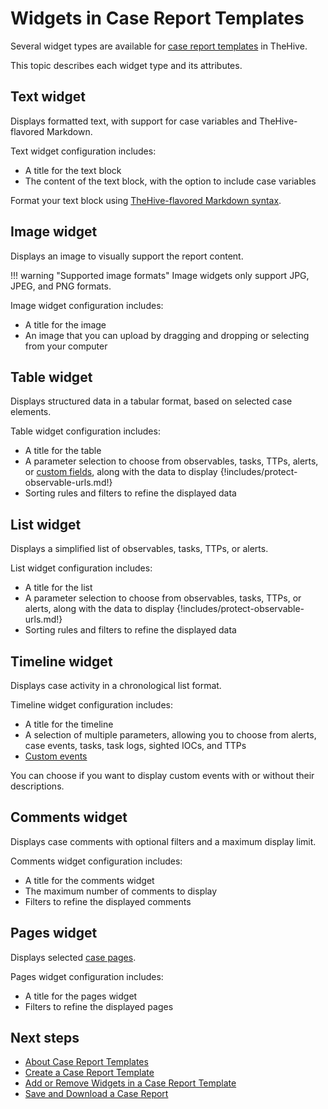 # Widgets in Case Report Templates

Several widget types are available for [case report templates](about-case-report-templates.md) in TheHive.

This topic describes each widget type and its attributes.

## Text widget

Displays formatted text, with support for case variables and TheHive-flavored Markdown.

Text widget configuration includes:

* A title for the text block
* The content of the text block, with the option to include case variables

Format your text block using [TheHive-flavored Markdown syntax](../../../../thehive-flavored-markdown.md).

## Image widget

Displays an image to visually support the report content.

!!! warning "Supported image formats"
    Image widgets only support JPG, JPEG, and PNG formats.

Image widget configuration includes:

* A title for the image
* An image that you can upload by dragging and dropping or selecting from your computer

## Table widget

Displays structured data in a tabular format, based on selected case elements.

Table widget configuration includes:

* A title for the table
* A parameter selection to choose from observables, tasks, TTPs, alerts, or [custom fields](../../../../../administration/custom-fields/about-custom-fields.md), along with the data to display
{!includes/protect-observable-urls.md!}
* Sorting rules and filters to refine the displayed data

## List widget

Displays a simplified list of observables, tasks, TTPs, or alerts.

List widget configuration includes:

* A title for the list
* A parameter selection to choose from observables, tasks, TTPs, or alerts, along with the data to display
{!includes/protect-observable-urls.md!}
* Sorting rules and filters to refine the displayed data

## Timeline widget

Displays case activity in a chronological list format.

Timeline widget configuration includes:

* A title for the timeline
* A selection of multiple parameters, allowing you to choose from alerts, case events, tasks, task logs, sighted IOCs, and TTPs
* [Custom events](../../../../analyst-corner/cases/cases-description/case-timelines/add-custom-event-timeline.md)  
<!-- md:version 5.5 --> You can choose if you want to display custom events with or without their descriptions.

## Comments widget

<!-- md:version 5.4 -->

Displays case comments with optional filters and a maximum display limit.

Comments widget configuration includes:

* A title for the comments widget
* The maximum number of comments to display
* Filters to refine the displayed comments

## Pages widget

<!-- md:version 5.4 -->

Displays selected [case pages](../../../../knowledge-base/about-knowledge-base.md).

Pages widget configuration includes:

* A title for the pages widget
* Filters to refine the displayed pages

<h2>Next steps</h2>

* [About Case Report Templates](about-case-report-templates.md)
* [Create a Case Report Template](create-a-case-report-template.md)
* [Add or Remove Widgets in a Case Report Template](add-remove-widgets-case-report-template.md)
* [Save and Download a Case Report](../../../../analyst-corner/cases/case-reports/save-download-a-case-report.md)